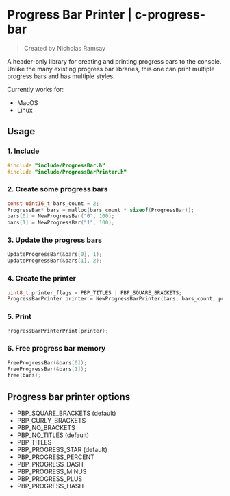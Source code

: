 # Progress Bar Printer | c-progress-bar
> Created by Nicholas Ramsay

A header-only library for creating and printing progress bars to the console. Unlike the many existing progress bar libraries, this one can print multiple progress bars and has multiple styles.

Currently works for:
* MacOS
* Linux

## Usage
### 1. Include
```c
#include "include/ProgressBar.h"
#include "include/ProgressBarPrinter.h"
```

### 2. Create some progress bars
```c
const uint16_t bars_count = 2;
ProgressBar* bars = malloc(bars_count * sizeof(ProgressBar));
bars[0] = NewProgressBar("0", 100);
bars[1] = NewProgressBar("1", 100);
```

### 3. Update the progress bars
```c
UpdateProgressBar(&bars[0], 1);
UpdateProgressBar(&bars[1], 2);
```

### 4. Create the printer
```c
uint8_t printer_flags = PBP_TITLES | PBP_SQUARE_BRACKETS;
ProgressBarPrinter printer = NewProgressBarPrinter(bars, bars_count, printer_flags);
```

### 5. Print
```c
ProgressBarPrinterPrint(printer);
```

### 6. Free progress bar memory
```c
FreeProgressBar(&bars[0]);
FreeProgressBar(&bars[1]);
free(bars);
```

## Progress bar printer options
* PBP_SQUARE_BRACKETS (default)
* PBP_CURLY_BRACKETS 
* PBP_NO_BRACKETS
* PBP_NO_TITLES  (default)
* PBP_TITLES
* PBP_PROGRESS_STAR (default)
* PBP_PROGRESS_PERCENT
* PBP_PROGRESS_DASH
* PBP_PROGRESS_MINUS
* PBP_PROGRESS_PLUS
* PBP_PROGRESS_HASH